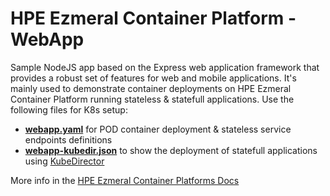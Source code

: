 # HPE Ezmeral Container Platform - WebApp
Sample NodeJS app based on the Express web application framework that provides a robust set of features for web and mobile applications.
It's mainly used to demonstrate container deployments on HPE Ezmeral Container Platform running stateless & statefull applications.   Use the following files for K8s setup: <br>
- [**webapp.yaml**](https://github.com/StefDS/webapp/blob/master/k8s/webapp.yaml) for POD container deployment & stateless service endpoints definitions
- [**webapp-kubedir.json**](https://github.com/StefDS/webapp/blob/master/k8s/webapp-kubedir.json) to show the deployment of statefull applications using [KubeDirector](https://github.com/bluek8s/kubedirector)

More info in the [HPE Ezmeral Container Platforms Docs](https://docs.containerplatform.hpe.com/home)

